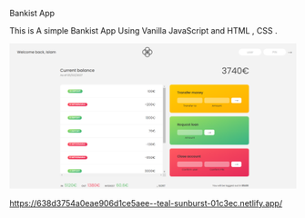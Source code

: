 Bankist App

This is A simple Bankist App Using Vanilla JavaScript and HTML , CSS .

![screenshot](https://github.com/islamhassan1/Bankist-App/blob/master/screen.png)

https://638d3754a0eae906d1ce5aee--teal-sunburst-01c3ec.netlify.app/
